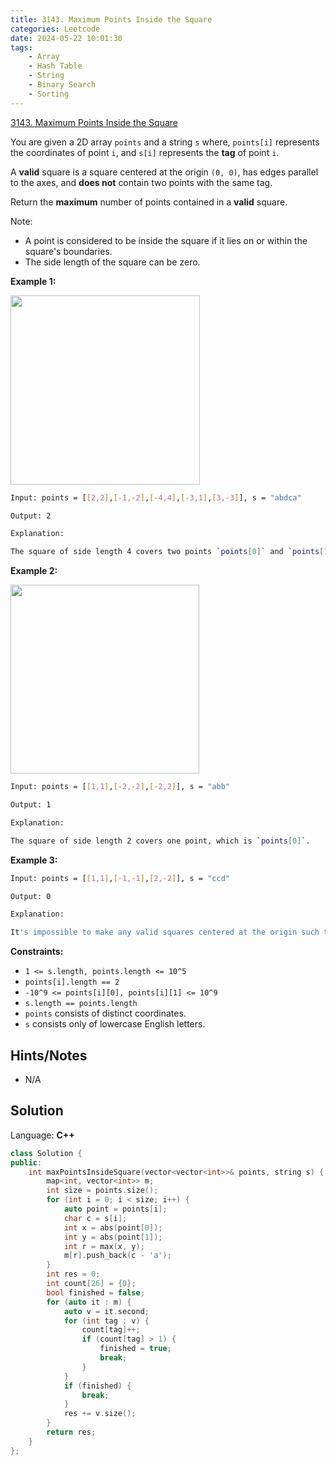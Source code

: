 ```yaml
---
title: 3143. Maximum Points Inside the Square
categories: Leetcode
date: 2024-05-22 10:01:30
tags:
    - Array
    - Hash Table
    - String
    - Binary Search
    - Sorting
---
```


[3143. Maximum Points Inside the Square](https://leetcode.com/problems/maximum-points-inside-the-square/description/)

You are given a 2D array `points` and a string `s` where, `points[i]` represents the coordinates of point `i`, and `s[i]` represents the **tag**  of point `i`.

A **valid**  square is a square centered at the origin `(0, 0)`, has edges parallel to the axes, and **does not**  contain two points with the same tag.

Return the **maximum**  number of points contained in a **valid**  square.

Note:

- A point is considered to be inside the square if it lies on or within the square's boundaries.
- The side length of the square can be zero.

**Example 1:**

<img alt="" src="https://assets.leetcode.com/uploads/2024/03/29/3708-tc1.png" style="width: 303px; height: 303px;">

```bash
Input: points = [[2,2],[-1,-2],[-4,4],[-3,1],[3,-3]], s = "abdca"

Output: 2

Explanation:

The square of side length 4 covers two points `points[0]` and `points[1]`.
```

**Example 2:**

<img alt="" src="https://assets.leetcode.com/uploads/2024/03/29/3708-tc2.png" style="width: 302px; height: 302px;">

```bash
Input: points = [[1,1],[-2,-2],[-2,2]], s = "abb"

Output: 1

Explanation:

The square of side length 2 covers one point, which is `points[0]`.
```

**Example 3:**

```bash
Input: points = [[1,1],[-1,-1],[2,-2]], s = "ccd"

Output: 0

Explanation:

It's impossible to make any valid squares centered at the origin such that it covers only one point among `points[0]` and `points[1]`.
```

**Constraints:**

- `1 <= s.length, points.length <= 10^5`
- `points[i].length == 2`
- `-10^9 <= points[i][0], points[i][1] <= 10^9`
- `s.length == points.length`
- `points` consists of distinct coordinates.
- `s` consists only of lowercase English letters.

## Hints/Notes

- N/A

## Solution

Language: **C++**

```C++
class Solution {
public:
    int maxPointsInsideSquare(vector<vector<int>>& points, string s) {
        map<int, vector<int>> m;
        int size = points.size();
        for (int i = 0; i < size; i++) {
            auto point = points[i];
            char c = s[i];
            int x = abs(point[0]);
            int y = abs(point[1]);
            int r = max(x, y);
            m[r].push_back(c - 'a');
        }
        int res = 0;
        int count[26] = {0};
        bool finished = false;
        for (auto it : m) {
            auto v = it.second;
            for (int tag : v) {
                count[tag]++;
                if (count[tag] > 1) {
                    finished = true;
                    break;
                }
            }
            if (finished) {
                break;
            }
            res += v.size();
        }
        return res;
    }
};
```
